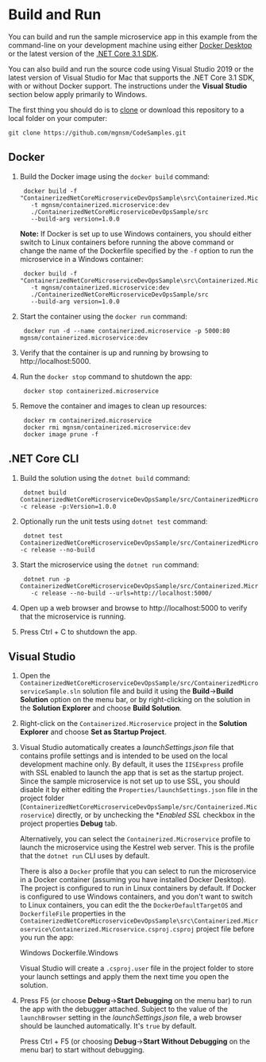 # Build and Run
You can build and run the sample microservice app in this example from the command-line on your development machine using either [Docker Desktop](https://docs.docker.com/desktop/) or the latest version of the [.NET Core 3.1 SDK](https://dotnet.microsoft.com/download/dotnet-core/3.1?WT.mc_id=DOP-MVP-5001077). 

You can also build and run the source code using Visual Studio 2019 or the latest version of Visual Studio for Mac that supports the .NET Core 3.1 SDK, with or without Docker support. The instructions under the **Visual Studio** section below apply primarily to Windows.

The first thing you should do is to [clone](https://docs.github.com/en/github/creating-cloning-and-archiving-repositories/cloning-a-repository) or download this repository to a local folder on your computer:

    git clone https://github.com/mgnsm/CodeSamples.git

## Docker

1. Build the Docker image using the `docker build` command:

        docker build -f "ContainerizedNetCoreMicroserviceDevOpsSample\src\Containerized.Microservice\Dockerfile.Linux"
          -t mgnsm/containerized.microservice:dev  
          ./ContainerizedNetCoreMicroserviceDevOpsSample/src 
          --build-arg version=1.0.0

    **Note:** If Docker is set up to use Windows containers, you should either switch to Linux containers before running the above command or change the name of the Dockerfile specified by the `-f` option to run the microservice in a Windows container:

        docker build -f "ContainerizedNetCoreMicroserviceDevOpsSample\src\Containerized.Microservice\Dockerfile.Windows"
          -t mgnsm/containerized.microservice:dev
          ./ContainerizedNetCoreMicroserviceDevOpsSample/src
          --build-arg version=1.0.0

2. Start the container using the `docker run` command:

        docker run -d --name containerized.microservice -p 5000:80 mgnsm/containerized.microservice:dev

3. Verify that the container is up and running by browsing to http://localhost:5000.

4. Run the `docker stop` command to shutdown the app:

        docker stop containerized.microservice

5. Remove the container and images to clean up resources:

        docker rm containerized.microservice
        docker rmi mgnsm/containerized.microservice:dev
        docker image prune -f

## .NET Core CLI

1. Build the solution using the `dotnet build` command:

        dotnet build ContainerizedNetCoreMicroserviceDevOpsSample/src/ContainerizedMicroserviceSample.sln -c release -p:Version=1.0.0

2. Optionally run the unit tests using `dotnet test` command:

        dotnet test ContainerizedNetCoreMicroserviceDevOpsSample/src/ContainerizedMicroserviceSample.sln -c release --no-build

3. Start the microservice using the `dotnet run` command:

        dotnet run -p ContainerizedNetCoreMicroserviceDevOpsSample/src/Containerized.Microservice/Containerized.Microservice.csproj
          -c release --no-build --urls=http://localhost:5000/

4. Open up a web browser and browse to http://localhost:5000 to verify that the microservice is running.

5. Press Ctrl + C to shutdown the app.

## Visual Studio

1. Open the `ContainerizedNetCoreMicroserviceDevOpsSample/src/ContainerizedMicroserviceSample.sln` solution file and build it using the **Build**->**Build Solution** option on the menu bar, or by right-clicking on the solution in the **Solution Explorer** and choose **Build Solution**.

2. Right-click on the `Containerized.Microservice` project in the **Solution Explorer** and choose **Set as Startup Project**.

3. Visual Studio automatically creates a *launchSettings.json* file that contains profile settings and is intended to be used on the local development machine only. By default, it uses the `IISExpress` profile with SSL enabled to launch the app that is set as the startup project. Since the sample microservice is not set up to use SSL, you should disable it by either editing the `Properties/launchSettings.json` file in the project folder (`ContainerizedNetCoreMicroserviceDevOpsSample/src/Containerized.Microservice`) directly, or by unchecking the **Enabled SSL* checkbox in the project properties **Debug** tab.

    Alternatively, you can select the `Containerized.Microservice` profile to launch the microservice using the Kestrel web server. This is the profile that the `dotnet run` CLI uses by default. 

    There is also a `Docker` profile that you can select to run the microservice in a Docker container (assuming you have installed Docker Desktop). The project is configured to run in Linux containers by default. If Docker is configured to use Windows containers, and you don't want to switch to Linux containers, you can edit the the `DockerDefaultTargetOS` and `DockerfileFile` properties in the `ContainerizedNetCoreMicroserviceDevOpsSample\src\Containerized.Microservice\Containerized.Microservice.csproj.csproj` project file before you run the app:

    <DockerDefaultTargetOS>Windows</DockerDefaultTargetOS>
    <DockerfileFile>Dockerfile.Windows</DockerfileFile>

    Visual Studio will create a `.csproj.user` file in the project folder to store your launch settings and apply them the next time you open the solution.

4. Press F5 (or choose **Debug**->**Start Debugging** on the menu bar) to run the app with the debugger attached. Subject to the value of the `launchBrowser` setting in the *launchSettings.json* file, a web browser should be launched automatically. It's `true` by default. 

    Press Ctrl + F5 (or choosing **Debug**->**Start Without Debugging** on the menu bar) to start without debugging.